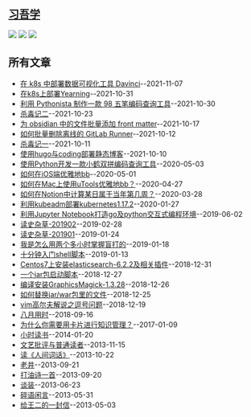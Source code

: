 ## [习吾学](https://xwlearn.com)

[![](https://img.shields.io/badge/blog-xwlearn-green.svg)](https://xwlearn.com) [![](https://github.com/imxw/xwlearn/workflows/CI/badge.svg)](https://github.com/imxw/xwlearn/actions/workflows/main.yml)  [![](https://github.com/imxw/xwlearn/workflows/Generate%20README/badge.svg)](https://github.com/imxw/xwlearn/actions/workflows/readme.yml) 

## 所有文章
- [在 k8s 中部署数据可视化工具 Davinci](https://xwlearn.com/run-davinci-in-k8s)--2021-11-07
- [在k8s上部署Yearning](https://xwlearn.com/run-yearning-in-k8s)--2021-10-31
- [利用 Pythonista 制作一款 98 五笔编码查询工具](https://xwlearn.com/search-98wubi-in-the-pythonista)--2021-10-30
- [杀毒记二](https://xwlearn.com/antivirus2)--2021-10-23
- [为 obsidian 中的文件批量添加 front matter](https://xwlearn.com/howto-add-frontmatter-in-batch-for-files-in-obsidian)--2021-10-17
- [如何批量删除离线的 GitLab Runner](https://xwlearn.com/howto-delete-offline-gitlab-runners-in-batches)--2021-10-12
- [杀毒记一](https://xwlearn.com/antivirus1)--2021-10-11
- [使用hugo与coding部署静态博客](https://xwlearn.com/howto-deploy-static-blog-with-hugo-and-coding)--2021-10-10
- [使用Python开发一款小鹤双拼编码查询工具](https://xwlearn.com/howto-quickly-make-a-tool-for-xhup)--2020-05-03
- [如何在iOS端优雅地bb](https://xwlearn.com/howto-graciously-bb-in-ios)--2020-05-01
- [如何在Mac上使用uTools优雅地bb？](https://xwlearn.com/howto-graciously-bb-in-mac)--2020-04-27
- [如何在Notion中计算某日属于当年第几周？](https://xwlearn.com/howto-get-the-week-of-year-in-notion)--2020-03-28
- [利用kubeadm部署kubernetes1.17.2](https://xwlearn.com/how-to-config-k8s-1.17.2-with-kubea)--2020-01-27
- [利用Jupyter Notebook打造go及python交互式编程环境](https://xwlearn.com/how-to-config-go-python-kernel-for-jupyter-notebook)--2019-06-02
- [读史杂草-201902](https://xwlearn.com/history-cards-201902)--2019-02-28
- [读史杂草-201901](https://xwlearn.com/history-cards-201901)--2019-01-24
- [我是怎么用两个多小时掌握盲打的](https://xwlearn.com/how-do-i-master-touch-type-in-two-hours)--2019-01-18
- [十分钟入门shell脚本](https://xwlearn.com/shell-scripts-abc)--2019-01-13
- [Centos7上安装elasticsearch-6.2.2及相关插件](https://xwlearn.com/howto-setup-elasticsearch-6.2.2-in-centos)--2018-12-31
- [一个jar包启动脚本](https://xwlearn.com/start-up-script-of-jar-package)--2018-12-27
- [编译安装GraphicsMagick-1.3.28](https://xwlearn.com/howto-compile-graphics-magick-1.3.28)--2018-12-26
- [如何替换jar/war包里的文件](https://xwlearn.com/howto-replace-file-in-war-package)--2018-12-25
- [vim高尔夫解说之逗号问题](https://xwlearn.com/vimgolf-comma-trouble)--2018-12-19
- [八月用时](https://xwlearn.com/august)--2018-09-16
- [为什么你需要用卡片进行知识管理？](https://xwlearn.com/why-do-you-need-cards-to-manage-knownage)--2017-01-09
- [小时读书](https://xwlearn.com/read-book-in-childhoo)--2014-01-20
- [文艺批评与普通读者](https://xwlearn.com/literary-criticism-and-common-reader)--2013-11-15
- [读《人间词话》](https://xwlearn.com/read-human-words)--2013-10-22
- [老井](https://xwlearn.com/old-well)--2013-09-21
- [打油诗一首](https://xwlearn.com/doggerel)--2013-09-20
- [谈装](https://xwlearn.com/talk-about-hypocrisy)--2013-06-23
- [碎语闲言](https://xwlearn.com/my-feeling)--2013-05-31
- [给王二的一封信](https://xwlearn.com/a-letter-to-wang)--2013-05-03

